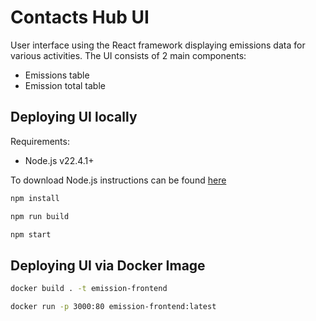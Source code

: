 # Contacts Hub UI
User interface using the React framework displaying emissions data for various activities.
The UI consists of 2 main components:
- Emissions table
- Emission total table

## Deploying UI locally

Requirements:
- Node.js v22.4.1+

To download Node.js instructions can be found [here](https://nodejs.org/en/download)

```bash
npm install

npm run build

npm start
```

## Deploying UI via Docker Image

```bash
docker build . -t emission-frontend

docker run -p 3000:80 emission-frontend:latest
```